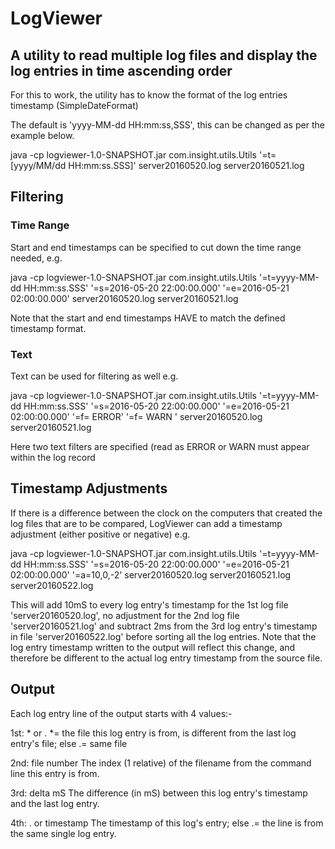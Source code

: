 # LogViewer

## A utility to read multiple log files and display the log entries in time ascending order

For this to work, the utility has to know the format of the log entries timestamp (SimpleDateFormat)

The default is 'yyyy-MM-dd HH:mm:ss,SSS', this can be changed as per the example below.

java -cp logviewer-1.0-SNAPSHOT.jar com.insight.utils.Utils 
    '=t=[yyyy/MM/dd HH:mm:ss.SSS]' 
    server20160520.log server20160521.log
    
## Filtering

### Time Range

Start and end timestamps can be specified to cut down the time range needed, e.g.

java -cp logviewer-1.0-SNAPSHOT.jar com.insight.utils.Utils 
    '=t=yyyy-MM-dd HH:mm:ss.SSS' 
    '=s=2016-05-20 22:00:00.000' 
    '=e=2016-05-21 02:00:00.000' 
    server20160520.log server20160521.log

Note that the start and end timestamps HAVE to match the defined timestamp format.

### Text 

Text can be used for filtering as well e.g. 

java -cp logviewer-1.0-SNAPSHOT.jar com.insight.utils.Utils 
    '=t=yyyy-MM-dd HH:mm:ss.SSS' 
    '=s=2016-05-20 22:00:00.000' 
    '=e=2016-05-21 02:00:00.000'
    '=f= ERROR' '=f= WARN '
    server20160520.log server20160521.log
    
Here two text filters are specified (read as ERROR or WARN must appear within the log record


## Timestamp Adjustments

If there is a difference between the clock on the computers that created the log files that are to be compared, LogViewer
can add a timestamp adjustment (either positive or negative) e.g.

java -cp logviewer-1.0-SNAPSHOT.jar com.insight.utils.Utils 
    '=t=yyyy-MM-dd HH:mm:ss.SSS' 
    '=s=2016-05-20 22:00:00.000' 
    '=e=2016-05-21 02:00:00.000' 
    '=a=10,0,-2'
    server20160520.log server20160521.log server20160522.log

This will add 10mS to every log entry's timestamp for the 1st log file 'server20160520.log', no adjustment for the 
2nd log file 'server20160521.log' and subtract 2ms from the 3rd log entry's timestamp in file 'server20160522.log' 
before sorting all the log entries. Note that the log entry timestamp written to the output will reflect this change, 
and therefore be different to the actual log entry timestamp from the source file.

## Output


Each log entry line of the output starts with 4 values:-

1st: \* or .         \*= the file this log entry is from, is different from the last log entry's file; else .= same file

2nd: file number    The index (1 relative) of the filename from the command line this entry is from.

3rd: delta mS       The difference (in mS) between this log entry's timestamp and the last log entry.

4th: . or timestamp The timestamp of this log's entry; else .= the line is from the same single log entry.
